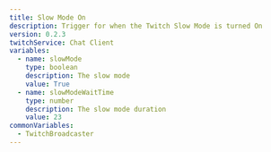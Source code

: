 ```yaml
---
title: Slow Mode On
description: Trigger for when the Twitch Slow Mode is turned On
version: 0.2.3
twitchService: Chat Client
variables:
  - name: slowMode
    type: boolean
    description: The slow mode
    value: True
  - name: slowModeWaitTime
    type: number
    description: The slow mode duration
    value: 23
commonVariables:
  - TwitchBroadcaster
---
```

